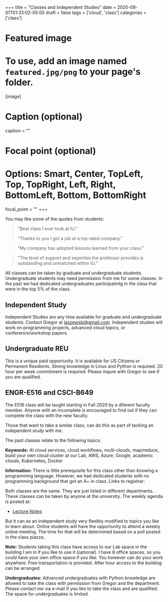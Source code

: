 +++
title = "Classes and Independent Studies"
date = 2020-08-01T01:33:02-05:00
draft = false
tags = ['cloud', 'class']
categories = ['class']

# Featured image
# To use, add an image named `featured.jpg/png` to your page's folder. 
[image]
  # Caption (optional)
  caption = ""

  # Focal point (optional)
  # Options: Smart, Center, TopLeft, Top, TopRight, Left, Right, BottomLeft, Bottom, BottomRight
  focal_point = ""
+++


You may like some of the quotes from students: 

> "Best class I ever took at IU."

> "Thanks to you I got a job at a top rated company."

> "My company has adopted lessons learned from your class."

> "The level of support and expertise the professor provides is outstanding and unmatched within IU."

All classes can be taken by graduate and undergraduate students.
Undergraduate students may need permission from me for some classes. In
the past we had dedicated undergraduates participatintg in the class
that were in the top 5% of the class.

## Independent Study

Independent Studies are any time available for graduate and
undergraduate students.  Contact Gregor at <laszewski@gmail.com>.
Independent studies will work on programming projects, advanced cloud
topics, or conference/workshop papers.

## Undergraduate REU

This is a unique paid opportunity. It is available for US Citizens or
Permanent Residents. Strong knowledge in Linux and Python is required.
20 hour per week commitment is required. Please inqure with Gregor to
see if you are qualified.

## ENGR-E516 and CSCI-B649

The E516 class will be taught starting in Fall 2020 by a diferent
faculty member. Anyone with an incomplete is encouraged to find out if
they can complete the class with the new faculty.

Those that want to take a similar class, can do this as part of
tacking an independent study with me. 

The past classes relate to the following topics.

**Keywords:** AI cloud services, cloud workflows, multi-clouds,
map/reduce, build your own cloud cluster at our Lab, AWS, Azure,
Google, academic clouds, Kubernetes, Docker

**Information:** There is little prerequisite for this class other than
knowing a programming language. However, we had dedicated students with no
programming background that got an A+ in class. Links to registrar:

Both classes are the same. They are just listed in different
departments. These classes can be taken by anyone at the university. The
weekly agenda is posted at:

* [Lecture Notes](https://laszewski.github.io/book/e516/)

But it can as an independent study very flexibly modified to topics
you like to learn about. Online students will have the opportunity to attend a weekly online
meeting. The time for that will be determined based on a poll posted in the class
piazza.

**Note:** Students taking this class have access to our Lab space in the
building I am in if you like to use it (optional). I have 8 office
spaces, so you could have your own office space if you like. You
however can do your work anywhere. Free transportation is provided.
After hour access to the building can be arranged.

**Undergraduates:** Advanced undergraduates with Python knowledge are
allowed to take the class with permission from Gregor and the
department. Please contact me via e-mail if you like to take the class
and are qualified. The space for undergraduates is limited.

